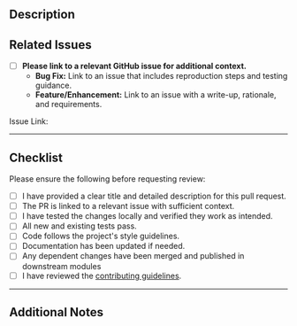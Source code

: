 ## Description

<!--
Describe what this PR changes or adds. Include any relevant context or motivation.
-->

## Related Issues

- [ ] **Please link to a relevant GitHub issue for additional context.**
  - **Bug Fix:** Link to an issue that includes reproduction steps and testing guidance.
  - **Feature/Enhancement:** Link to an issue with a write-up, rationale, and requirements.

Issue Link: <!-- e.g., closes #123 or relates to #456 -->

---

## Checklist

Please ensure the following before requesting review:

- [ ] I have provided a clear title and detailed description for this pull request.
- [ ] The PR is linked to a relevant issue with sufficient context.
- [ ] I have tested the changes locally and verified they work as intended.
- [ ] All new and existing tests pass.
- [ ] Code follows the project's style guidelines.
- [ ] Documentation has been updated if needed.
- [ ] Any dependent changes have been merged and published in downstream modules
- [ ] I have reviewed the [contributing guidelines](https://github.com/secondlife/viewer/blob/develop/CONTRIBUTING.md).

---

## Additional Notes

<!--
Add any other information, screenshots, or suggestions for reviewers here.
-->
